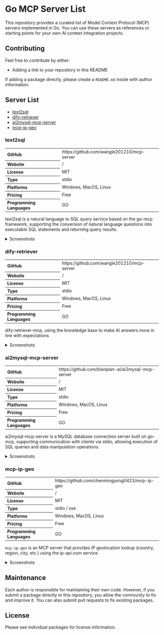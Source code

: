 # Go MCP Server List

This repository provides a curated list of Model Context Protocol (MCP) servers implemented in Go. You can use these servers as references or starting points for your own AI context integration projects.

## Contributing

Feel free to contribute by either:
- Adding a link to your repository in this README

If adding a package directly, please create a `README.md` inside with author information.


## Server List

<!-- Add repository links here -->
+ [text2sql](#text2sql)
+ [dify-retriever](#dify-retriever)
+ [ai2mysql-mcp-server](#ai2mysql-mcp-server)
+ [mcp-ip-geo](#mcp-ip-geo)

### text2sql

<table>
<tr><th align="left">GitHub</th><td>https://github.com/wangle201210/mcp-server</td></tr>
<tr><th align="left">Website</th><td>/</td></tr>
<tr><th align="left">License</th><td>MIT</td></tr>
<tr><th align="left">Type</th><td>stdio</td></tr>
<tr><th align="left">Platforms</th><td>Windows, MacOS, Linux</td></tr>
<tr><th align="left">Pricing</th><td>Free</td></tr>
<tr><th align="left">Programming Languages</th><td>GO</td></tr>
</table>

text2sql is a natural language to SQL query service based on the go-mcp framework, supporting the conversion of natural language questions into executable SQL statements and returning query results.

<details>
<summary>Screenshots</summary>

![](./screenshots/text2sql/res.png)

</details>

### dify-retriever

<table>
<tr><th align="left">GitHub</th><td>https://github.com/wangle201210/mcp-server</td></tr>
<tr><th align="left">Website</th><td>/</td></tr>
<tr><th align="left">License</th><td>MIT</td></tr>
<tr><th align="left">Type</th><td>stdio</td></tr>
<tr><th align="left">Platforms</th><td>Windows, MacOS, Linux</td></tr>
<tr><th align="left">Pricing</th><td>Free</td></tr>
<tr><th align="left">Programming Languages</th><td>GO</td></tr>
</table>

dify-retriever-mcp, using the knowledge base to make AI answers more in line with expectations
<details>
<summary>Screenshots</summary>

![](./screenshots/dify-retriever/res.png)

</details>

### ai2mysql-mcp-server

<table>
<tr><th align="left">GitHub</th><td>https://github.com/blanplan-ai/ai2mysql-mcp-server</td></tr>
<tr><th align="left">Website</th><td>/</td></tr>
<tr><th align="left">License</th><td>MIT</td></tr>
<tr><th align="left">Type</th><td>stdio</td></tr>
<tr><th align="left">Platforms</th><td>Windows, MacOS, Linux</td></tr>
<tr><th align="left">Pricing</th><td>Free</td></tr>
<tr><th align="left">Programming Languages</th><td>GO</td></tr>
</table>

ai2mysql-mcp-server is a MySQL database connection server built on go-mcp, supporting communication with clients via stdio, allowing execution of SQL queries and data manipulation operations.

<details>
<summary>Screenshots</summary>

![](./screenshots/ai2mysql-mcp-server/query.png)

![](./screenshots/ai2mysql-mcp-server/insert.png)

</details>

### mcp-ip-geo

<table>
<tr><th align="left">GitHub</th><td>https://github.com/chenmingyong0423/mcp-ip-geo</td></tr>
<tr><th align="left">Website</th><td>/</td></tr>
<tr><th align="left">License</th><td>MIT</td></tr>
<tr><th align="left">Type</th><td>stdio / sse</td></tr>
<tr><th align="left">Platforms</th><td>Windows, MacOS, Linux</td></tr>
<tr><th align="left">Pricing</th><td>Free</td></tr>
<tr><th align="left">Programming Languages</th><td>GO</td></tr>
</table>

`mcp-ip-geo` is an MCP server that provides IP geolocation lookup (country, region, city, etc.) using the ip-api.com service.

<details>
<summary>Screenshots</summary>

![](./screenshots/mcp-ip-geo/res.png)

</details>

## Maintenance

Each author is responsible for maintaining their own code. However, if you submit a package directly to this repository, you allow the community to fix and improve it. You can also submit pull requests to fix existing packages.

## License

Please see individual packages for license information.